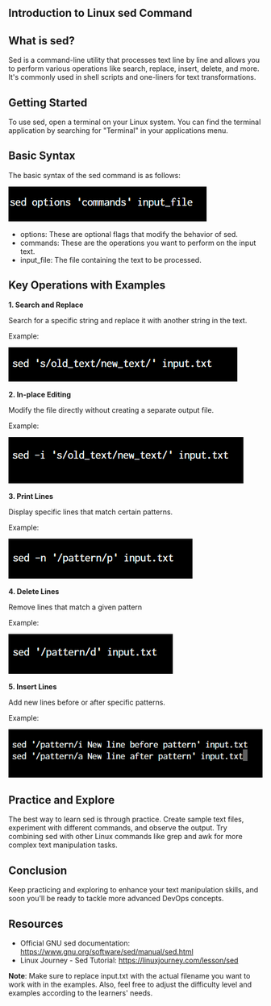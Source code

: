## Introduction to Linux sed Command

## What is sed?

Sed is a command-line utility that processes text line by line and allows you to perform various operations like search, replace, insert, delete, and more. It's commonly used in shell scripts and one-liners for text transformations.

## Getting Started

To use sed, open a terminal on your Linux system. You can find the terminal application by searching for "Terminal" in your applications menu.

## Basic Syntax

The basic syntax of the sed command is as follows:

![Alt text](Images/sed0.png)

- options: These are optional flags that modify the behavior of sed.
- commands: These are the operations you want to perform on the input text.
- input_file: The file containing the text to be processed.

## Key Operations with Examples

**1. Search and Replace**

Search for a specific string and replace it with another string in the text.

Example:

![Alt text](Images/sed5.png)

**2. In-place Editing**

Modify the file directly without creating a separate output file.

Example:

![Alt text](Images/sed1.png)

**3. Print Lines**

Display specific lines that match certain patterns.

Example:

![Alt text](Images/sed2.png)

**4. Delete Lines**

Remove lines that match a given pattern

Example:

![Alt text](Images/sed3.png)

**5. Insert Lines**

Add new lines before or after specific patterns.

Example:

![Alt text](Images/sed4.png)

## Practice and Explore

The best way to learn sed is through practice. Create sample text files, experiment with different commands, and observe the output. Try combining sed with other Linux commands like grep and awk for more complex text manipulation tasks.

## Conclusion

Keep practicing and exploring to enhance your text manipulation skills, and soon you'll be ready to tackle more advanced DevOps concepts.

## Resources

- Official GNU sed documentation: https://www.gnu.org/software/sed/manual/sed.html
- Linux Journey - Sed Tutorial: https://linuxjourney.com/lesson/sed

**Note**: Make sure to replace input.txt with the actual filename you want to work with in the examples. Also, feel free to adjust the difficulty level and examples according to the learners' needs.
